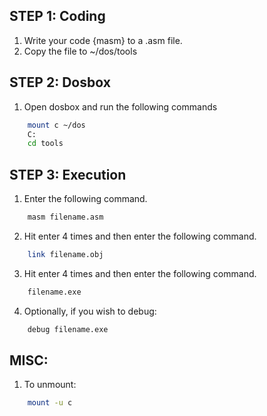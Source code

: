 ## STEP 1: Coding
1. Write your code {masm} to a .asm file.
2. Copy the file to ~/dos/tools

## STEP 2: Dosbox
1. Open dosbox and run the following commands
```bash
    mount c ~/dos
    C:
    cd tools
```

## STEP 3: Execution
1. Enter the following command.
```bash
    masm filename.asm
```
2. Hit enter 4 times and then enter the following command.
```bash
    link filename.obj
```
3. Hit enter 4 times and then enter the following command.
```bash
    filename.exe
```
4. Optionally, if you wish to debug:
```bash
    debug filename.exe
```

## MISC:
1. To unmount:
```bash
    mount -u c
```
